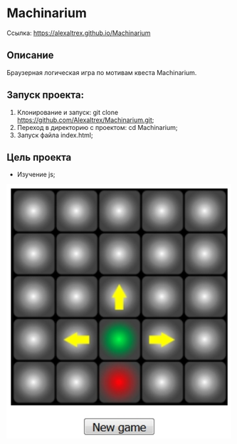 # Machinarium
Ссылка: https://alexaltrex.github.io/Machinarium

## Описание
Браузерная логическая игра по мотивам квеста Machinarium.

## Запуск проекта:
1. Клонирование и запуск: git clone https://github.com/Alexaltrex/Machinarium.git;
2. Переход в директорию с проектом: cd Machinarium;
3. Запуск файла index.html;

## Цель проекта
* Изучение js;

<img src="img/gh01.jpg" width="600">
